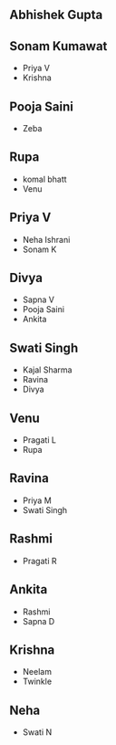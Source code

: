 ## Abhishek Gupta


## Sonam Kumawat
- Priya V
- Krishna


## Pooja Saini
 - Zeba


## Rupa
- komal bhatt
- Venu


## Priya V
- Neha Ishrani
- Sonam K


## Divya
- Sapna V
- Pooja Saini
- Ankita


## Swati Singh
- Kajal Sharma 
- Ravina 
- Divya


## Venu
- Pragati L
- Rupa


## Ravina
- Priya M
- Swati Singh


## Rashmi
- Pragati R


## Ankita 
- Rashmi 
- Sapna D

## Krishna
- Neelam
- Twinkle



## Neha
- Swati N



